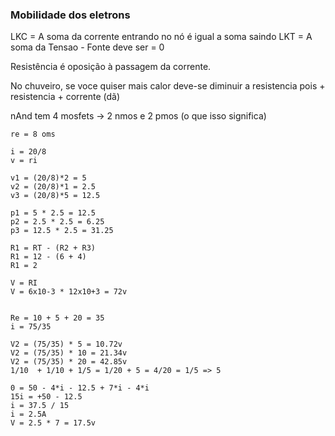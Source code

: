 ### Mobilidade dos eletrons

LKC = A soma da corrente entrando no nó é igual a soma saindo
LKT = A soma da Tensao - Fonte deve ser = 0

Resistência é oposição à passagem da corrente.

No chuveiro, se voce quiser mais calor deve-se diminuir a resistencia
pois + resistencia + corrente (dã)

nAnd tem 4 mosfets -> 2 nmos e 2 pmos (o que isso significa)
```
re = 8 oms

i = 20/8
v = ri

v1 = (20/8)*2 = 5
v2 = (20/8)*1 = 2.5
v3 = (20/8)*5 = 12.5

p1 = 5 * 2.5 = 12.5
p2 = 2.5 * 2.5 = 6.25
p3 = 12.5 * 2.5 = 31.25
```

```
R1 = RT - (R2 + R3)
R1 = 12 - (6 + 4)
R1 = 2

V = RI
V = 6x10-3 * 12x10+3 = 72v

```

```

Re = 10 + 5 + 20 = 35
i = 75/35

V2 = (75/35) * 5 = 10.72v
V2 = (75/35) * 10 = 21.34v
V2 = (75/35) * 20 = 42.85v
1/10  + 1/10 + 1/5 = 1/20 + 5 = 4/20 = 1/5 => 5
```

```
0 = 50 - 4*i - 12.5 + 7*i - 4*i
15i = +50 - 12.5
i = 37.5 / 15
i = 2.5A
V = 2.5 * 7 = 17.5v
```